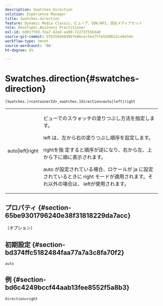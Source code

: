 ```yaml
---
description: Swatches.direction
solution: Experience Manager
title: Swatches.direction
feature: Dynamic Media Classic，ビューア，SDK/API，混在メディアセット
role: Developer,Business Practitioner
exl-id: bd01ff03-fea7-42ad-aa99-72273f55bda0
source-git-commit: bfb350e68d9b7e86cec5ee75fe9280b12ce0e54e
workflow-type: tm+mt
source-wordcount: '66'
ht-degree: 6%

---
```


# Swatches.direction{#swatches-direction}

`[Swatches.|<containerId>_swatches.]direction=auto|left|right`

<table id="table_B4B930A32C0742F4932BF071B9EEA9F4"> 
 <tbody> 
  <tr> 
   <td> <p> <span class="codeph"> auto|left|right  </span> </p> </td> 
   <td> <p> ビューでのスウォッチの塗りつぶし方法を指定します。 </p> <p> <span class="codeph"> left </span> は、左から右の塗りつぶし順序を設定します。 </p> <p> <span class="codeph"> rightを指 </span> 定すると順序が逆になり、右から左、上から下に順に表示されます。 </p> <p><span class="codeph"> auto </span>が設定されている場合、ロケールが<span class="codeph"> ja </span>に設定されているときに<span class="codeph"> right </span>モードが適用されます。それ以外の場合は、 leftが使用されます。 </p> </td> 
  </tr> 
 </tbody> 
</table>

## プロパティ {#section-65be9301796240e38f31818229da7acc}

（オプション）

## 初期設定 {#section-bd374ffc5182484faa77a7a3c8fa70f2}

`auto`

## 例 {#section-bd6c4249bccf44aab13fee8552f5a8b3}

`direction=right`
